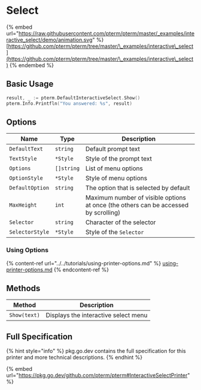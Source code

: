 # Select

{% embed url="https://raw.githubusercontent.com/pterm/pterm/master/_examples/interactive_select/demo/animation.svg" %}
[https://github.com/pterm/pterm/tree/master/\_examples/interactive\_select](https://github.com/pterm/pterm/tree/master/\_examples/interactive\_select)
{% endembed %}

## Basic Usage

```go
result, _ := pterm.DefaultInteractiveSelect.Show()
pterm.Info.Printfln("You answered: %s", result)
```

## Options

| Name            | Type       | Description                                                                          |
| --------------- | ---------- | ------------------------------------------------------------------------------------ |
| `DefaultText`   | `string`   | Default prompt text                                                                  |
| `TextStyle`     | `*Style`   | Style of the prompt text                                                             |
| `Options`       | `[]string` | List of menu options                                                                 |
| `OptionStyle`   | `*Style`   | Style of menu options                                                                |
| `DefaultOption` | `string`   | The option that is selected by default                                               |
| `MaxHeight`     | `int`      | Maximum number of visible options at once (the others can be accessed by scrolling)  |
| `Selector`      | `string`   | Character of the selector                                                            |
| `SelectorStyle` | `*Style`   | Style of the `Selector`                                                              |

### Using Options

{% content-ref url="../../tutorials/using-printer-options.md" %}
[using-printer-options.md](../../tutorials/using-printer-options.md)
{% endcontent-ref %}

## Methods

| Method       | Description                          |
| ------------ | ------------------------------------ |
| `Show(text)` | Displays the interactive select menu |

## Full Specification

{% hint style="info" %}
pkg.go.dev contains the full specification for this printer and more technical descriptions.
{% endhint %}

{% embed url="https://pkg.go.dev/github.com/pterm/pterm#InteractiveSelectPrinter" %}
